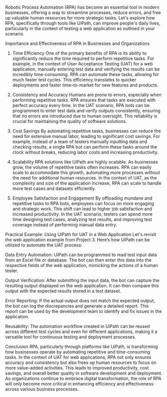 Robotic Process Automation (RPA) has become an essential tool in modern businesses, offering a way to streamline processes, reduce errors, and free up valuable human resources for more strategic tasks. Let's explore how RPA, specifically through tools like UiPath, can improve people's daily lives, particularly in the context of testing a web application as outlined in your scenario.

Importance and Effectiveness of RPA in Businesses and Organizations
1. Time Efficiency
One of the primary benefits of RPA is its ability to significantly reduce the time required to perform repetitive tasks. For example, in the context of User Acceptance Testing (UAT) for a web application, manually entering test data and verifying the results can be incredibly time-consuming. RPA can automate these tasks, allowing for much faster test cycles. This efficiency translates to quicker deployments and faster time-to-market for new features and products.

2. Consistency and Accuracy
Humans are prone to errors, especially when performing repetitive tasks. RPA ensures that tasks are executed with perfect accuracy every time. In the UAT scenario, RPA bots can be programmed to enter test data and verify outputs consistently, ensuring that no errors are introduced due to human oversight. This reliability is crucial for maintaining the quality of software solutions.

3. Cost Savings
By automating repetitive tasks, businesses can reduce the need for extensive manual labor, leading to significant cost savings. For example, instead of a team of testers manually inputting data and checking results, a single RPA bot can perform these tasks around the clock without breaks, reducing labor costs and increasing productivity.

4. Scalability
RPA solutions like UiPath are highly scalable. As businesses grow, the volume of repetitive tasks often increases. RPA can easily scale to accommodate this growth, automating more processes without the need for additional human resources. In the context of UAT, as the complexity and size of the application increase, RPA can scale to handle more test cases and datasets efficiently.

5. Employee Satisfaction and Engagement
By offloading mundane and repetitive tasks to RPA bots, employees can focus on more engaging and strategic work. This shift can lead to higher job satisfaction and increased productivity. In the UAT scenario, testers can spend more time designing test cases, analyzing test results, and improving test coverage instead of performing manual data entry.

Practical Example: Using UiPath for UAT in a Web Application
Let's revisit the web application example from Project 3. Here’s how UiPath can be utilized to automate the UAT process:

Data Entry Automation: UiPath can be programmed to read test input data from an Excel file or database. The bot can then enter this data into the respective fields of the web application, mimicking the actions of a human tester.

Output Verification: After submitting the input data, the bot can capture the resulting output displayed on the web application. It can then compare this output with the expected results stored in a test dataset.

Error Reporting: If the actual output does not match the expected output, the bot can log the discrepancies and generate a detailed report. This report can be used by the development team to identify and fix issues in the application.

Reusability: The automation workflow created in UiPath can be reused across different test cycles and even for different applications, making it a versatile tool for continuous testing and deployment processes.

Conclusion
RPA, particularly through platforms like UiPath, is transforming how businesses operate by automating repetitive and time-consuming tasks. In the context of UAT for web applications, RPA not only ensures accuracy and consistency but also frees up human resources to focus on more value-added activities. This leads to improved productivity, cost savings, and overall better quality in software development and deployment. As organizations continue to embrace digital transformation, the role of RPA will only become more critical in enhancing efficiency and effectiveness across various business processes.
